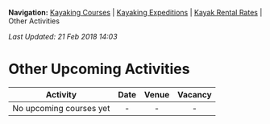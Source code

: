 **Navigation:** [Kayaking Courses](index) &#124; [Kayaking Expeditions](expedition) &#124; [Kayak Rental Rates](rental) &#124; Other Activities

_Last Updated: 21 Feb 2018 14:03_
# Other Upcoming Activities

Activity | Date | Venue | Vacancy
:---:|:---:|:---:|:---:
No upcoming courses yet|-|-|-

